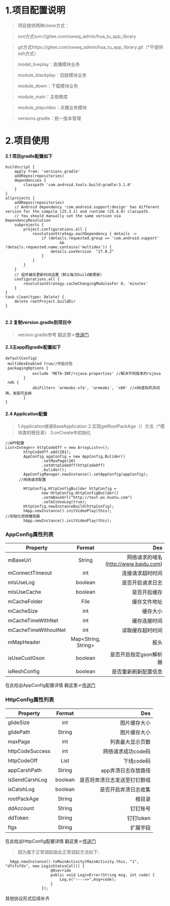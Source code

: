 # 1.项目配置说明


>项目提供两种clone方式：

>svn方式svn://gitee.com/swwq_admin/hua_tu_app_library

>git方式https://gitee.com/swwq_admin/hua_tu_app_library.git（*不提供ssh方式）

>model_liveplay：直播模块业务

>module_blackplay：回放模块业务

>module_down：下载模块业务

>module_main：主依赖库

>module_playvideo：点播业务模块

>versions.gradle：统一版本管理

# 2.项目使用
#### 2.1 项目gradle配置如下
```
buildscript {
    apply from: 'versions.gradle'
    addRepos(repositories)
    dependencies {
        classpath 'com.android.tools.build:gradle:3.1.0'
    }
}
allprojects {
    addRepos(repositories)
    // Android dependency 'com.android.support:design' has different version for the compile (25.3.1) and runtime (25.4.0) classpath.
    // You should manually set the same version via DependencyResolution
    subprojects {
        project.configurations.all {
            resolutionStrategy.eachDependency { details ->
                if (details.requested.group == 'com.android.support'
                        && !details.requested.name.contains('multidex')) {
                    details.useVersion  "27.0.2"
                }
            }
        }
    }
    // 组件缓存更新时间设置（默认每次build都更新）
    configurations.all {
        resolutionStrategy.cacheChangingModulesFor 0, 'minutes'
    }
}
task clean(type: Delete) {
    delete rootProject.buildDir
}


```
#### 2.2 复制version.gradle到项目中
>version.gradle参考  戳这里☞[传送门](https://gitee.com/swwq_admin/hua_tu_app_library/blob/master/versions.gradle)
#### 2.3主app的gradle配置如下
```
defaultConfig{
 multiDexEnabled true//开启分包
 packagingOptions {
            exclude 'META-INF/rxjava.properties' //解决不同版本的rxjava
        }
 ndk {
            abiFilters 'armeabi-v7a', 'armeabi', 'x86' //x86虚拟机测试用，发版可去掉
        }
}
```
#### 2.4 Application配置
  >1.Application继承BaseApplication
      2.实现getRootPackAge（）方法（*模块类的根目录）
     3.onCreate中初始化
```
//APP配置
List<Integer> httpCodeOff = new ArrayList<>();
        httpCodeOff.add(201);
        AppConfig appConfig = new AppConfig.Bulider()
                .setMaxPage(10)
                .setHttpCodeOff(httpCodeOff)
                .bulider();
        AppConfigManager.newInstance().setAppConfig(appConfig);
      //网络请求配置

        HttpConfig.HttpConfigBuilder httpConfig =
                new HttpConfig.HttpConfigBuilder()
                .setmBaseUrl("http://test-px.huatu.com")
                .setmIsUseLog(true);
        HttpConfig.newInstanceBuild(httpConfig);
        hApp.newInstance().initVideoPlay(this);
//初始化视频播放器
        hApp.newInstance().initVideoPlay(this);
  ```

 

### AppConfig属性列表

| Property        | Format           | Des  |
| ------------- |:-------------:| -----:|
| mBaseUrl    | String | 网络请求的域名 (http://www.baidu.com)|
| mConnectTimeout      |int      |  连接请求超时时间  |
| mIsUseLog | boolean     |   是否开启请求日志 |
| mIsUseCache      | boolean | 是否开启缓存 |
| mCacheFolder      | File      |   缓存文件地址  |
| mCacheSize |int      |    缓存大小 |
| mCacheTimeWithNet      | int | 缓存连接时间 |
| mCacheTimeWithoutNet      | int      |   读取缓存超时时间 |
| mMapHeader | Map<String, String>      |    报头 |
|isUseCustGson      | boolean      |   是否开启指定gson解析器  |
| isReshConfig | boolean     |    是否重新刷新配置信息 |
在此给出AppConfig配置详情 戳这里☞[传送门](https://github.com/w513209188/BaseLib/blob/master/common_base/src/main/java/com/wb/baselib/appconfig/AppConfig.java)
### HttpConfig属性列表

| Property        | Format           | Des  |
| ------------- |:-------------:| -----:|
| glideSize    | int | 图片缓存大小|
| glidePath      |String      |  图片缓存大小 |
| maxPage | int     |   列表最大显示页数 |
| httpCodeSuccess      | int | 网络请求成功code码 |
| httpCodeOff      | List<Integer>      |   下线code码  |
| appCarshPath |String      |    app奔溃日志存放路径 |
| isSendCarshLog      | boolean | 是否将奔溃日志发送至钉钉群组 |
| isCatshLog      | boolean      |   是否开启奔溃日志收集 |
| rootPackAge | String    |    根目录 |
|ddAccount      | String      |   钉钉账号  |
| ddToken | String     |    钉钉token |
| flgs | String     |    扩展字段 |
 在此给出HttpConfig配置详情 戳这里☞[传送门](https://github.com/w513209188/BaseLib/blob/master/common_base/src/main/java/com/wb/baselib/http/HttpConfig.java)
>因为属于正常调起故此正常调起方法如下:
```
  hApp.newInstance().toMainActivity(MainActivity.this, "1", "dfsfsfds", new LoginStatusCall() {
                    @Override
                    public void LoginError(String msg, int code) {
                        Log.e("---->>",msg+code);
                    }
                });

```
其他协议形式后续补齐


